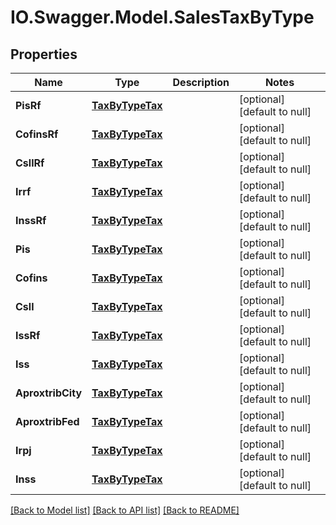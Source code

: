 # IO.Swagger.Model.SalesTaxByType
## Properties

Name | Type | Description | Notes
------------ | ------------- | ------------- | -------------
**PisRf** | [**TaxByTypeTax**](TaxByTypeTax.md) |  | [optional] [default to null]
**CofinsRf** | [**TaxByTypeTax**](TaxByTypeTax.md) |  | [optional] [default to null]
**CsllRf** | [**TaxByTypeTax**](TaxByTypeTax.md) |  | [optional] [default to null]
**Irrf** | [**TaxByTypeTax**](TaxByTypeTax.md) |  | [optional] [default to null]
**InssRf** | [**TaxByTypeTax**](TaxByTypeTax.md) |  | [optional] [default to null]
**Pis** | [**TaxByTypeTax**](TaxByTypeTax.md) |  | [optional] [default to null]
**Cofins** | [**TaxByTypeTax**](TaxByTypeTax.md) |  | [optional] [default to null]
**Csll** | [**TaxByTypeTax**](TaxByTypeTax.md) |  | [optional] [default to null]
**IssRf** | [**TaxByTypeTax**](TaxByTypeTax.md) |  | [optional] [default to null]
**Iss** | [**TaxByTypeTax**](TaxByTypeTax.md) |  | [optional] [default to null]
**AproxtribCity** | [**TaxByTypeTax**](TaxByTypeTax.md) |  | [optional] [default to null]
**AproxtribFed** | [**TaxByTypeTax**](TaxByTypeTax.md) |  | [optional] [default to null]
**Irpj** | [**TaxByTypeTax**](TaxByTypeTax.md) |  | [optional] [default to null]
**Inss** | [**TaxByTypeTax**](TaxByTypeTax.md) |  | [optional] [default to null]

[[Back to Model list]](../README.md#documentation-for-models) [[Back to API list]](../README.md#documentation-for-api-endpoints) [[Back to README]](../README.md)

